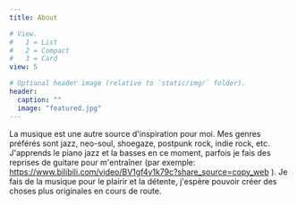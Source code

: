 ```yaml
---
title: About

# View.
#   1 = List
#   2 = Compact
#   3 = Card
view: 5

# Optional header image (relative to `static/img/` folder).
header:
  caption: ""
  image: "featured.jpg"
---
```


La musique est une autre source d'inspiration pour moi. Mes genres préférés sont jazz, neo-soul, shoegaze, postpunk rock, indie rock, etc. J'apprends le piano jazz et la basses en ce moment, 
parfois je fais des reprises de guitare pour m'entraîner (par exemple: https://www.bilibili.com/video/BV1gf4y1k79c?share_source=copy_web ). Je fais de la musique pour le plairir et la détente, j'espère pouvoir créer des choses plus originales en cours de route.